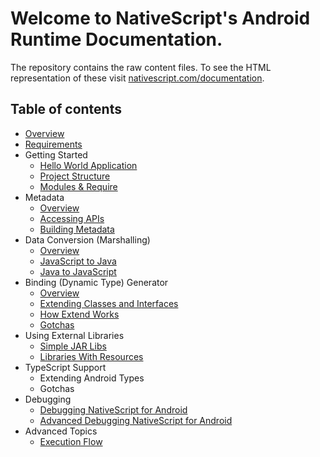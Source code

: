 # Welcome to NativeScript's Android Runtime Documentation.
The repository contains the raw content files. To see the HTML representation of these visit [nativescript.com/documentation](http://nsbuild01/docs/README.html).

## Table of contents
* [Overview](./overview.md)
* [Requirements](./requirements.md)
* Getting Started
	* [Hello World Application](./getting-started/hello-world.md)
	* [Project Structure](./getting-started/project-structure.md)
	* [Modules & Require](./getting-started/modules.md)
* Metadata
	* [Overview](./metadata/overview.md)
	* [Accessing APIs](./metadata/accessing-packages.md)
	* [Building Metadata](./metadata/generator.md)
* Data Conversion (Marshalling)
	* [Overview](./marshalling/overview.md)
	* [JavaScript to Java](./marshalling/js-to-java.md)
	* [Java to JavaScript](./marshalling/java-to-js.md)
* Binding (Dynamic Type) Generator
	* [Overview](./generator/overview.md)	
	* [Extending Classes and Interfaces](./generator/extend-class-interface.md)
	* [How Extend Works](./generator/how-extend-works.md)
	* [Gotchas](./generator/gotchas.md)
* Using External Libraries
	* [Simple JAR Libs](./external-libs/jars.md)
	* [Libraries With Resources](./external-libs/resource-libs.md)
* TypeScript Support
	* Extending Android Types
	* Gotchas
* Debugging
	* [Debugging NativeScript for Android](./debug/debug-cli.md)
	* [Advanced Debugging NativeScript for Android](./debug/debug-eclipse.md)
* Advanced Topics
	* [Execution Flow](./getting-started/execution-flow.md)
